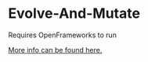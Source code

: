 # Evolve-And-Mutate

Requires OpenFrameworks to run

<a href='http://doc.gold.ac.uk/compartsblog/index.php/work/evolve-and-mutate/'>More info can be found here.</a>
